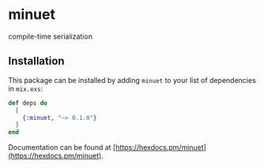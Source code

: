 # minuet

compile-time serialization

## Installation

This package can be installed
by adding `minuet` to your list of dependencies in `mix.exs`:

```elixir
def deps do
  [
    {:minuet, "~> 0.1.0"}
  ]
end
```

Documentation can be found at [https://hexdocs.pm/minuet](https://hexdocs.pm/minuet).
